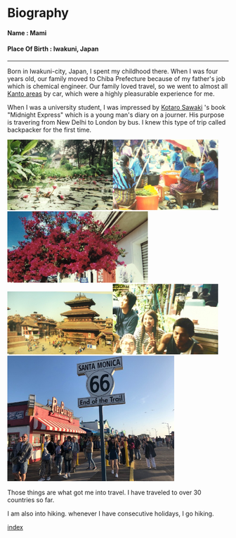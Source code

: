 # Biography  

####  Name           : Mami
#### Place Of Birth : Iwakuni, Japan  
-----------------------------------------------------------------
Born in Iwakuni-city, Japan, I spent my childhood there. When I was four years old, our family moved to Chiba Prefecture because of my father's job which is chemical engineer. Our family loved travel, so we went to almost all [Kanto areas](https://www.jetro.go.jp/en/ind_tourism/kanto.html) by car, which were a highly pleasurable experience for me.

When I was a university student, I was impressed by [Kotaro Sawaki](https://www.japantimes.co.jp/tag/kotaro-sawaki/)
's book "Midnight Express" which is a young man's diary on a journer. His purpose is travering from New Delhi to London by bus. I knew this type of trip called backpacker for the first time.

<img src="https://github.com/mamimuramoto/mamimuramoto.github.io/blob/master/Luang Prabang1.jpg" width="240px"><img src="https://github.com/mamimuramoto/mamimuramoto.github.io/blob/master/Santiago Atitlan.jpg" width="240px"><img src="https://github.com/mamimuramoto/mamimuramoto.github.io/blob/master/Oaxaca.jpg" width="320px"><img src="https://github.com/mamimuramoto/mamimuramoto.github.io/blob/master/Kathumandu4.jpg" width="240px"><img src="https://github.com/mamimuramoto/mamimuramoto.github.io/blob/master/Bangkok.jpg" width="240px"><img src="" width="240px"><img src="https://github.com/mamimuramoto/mamimuramoto.github.io/blob/master/L.A1.jpg" width="380px">        

Those things are what got me into travel. I have traveled to over 30 countries so far.

I am also into hiking. whenever I have consecutive holidays, I go hiking.




[index](https://github.com/mamimuramoto/mamimuramoto.github.io/blob/master/index.md)
